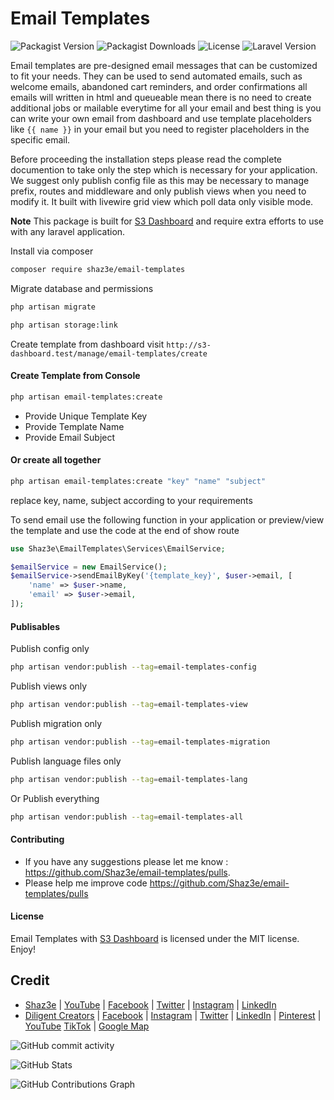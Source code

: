 # Email Templates

![Packagist Version](https://img.shields.io/packagist/v/shaz3e/email-templates)
![Packagist Downloads](https://img.shields.io/packagist/dt/shaz3e/email-templates)
![License](https://img.shields.io/packagist/l/shaz3e/email-templates)
![Laravel Version](https://img.shields.io/badge/laravel-11.x-blue)


Email templates are pre-designed email messages that can be customized to fit your needs. They can be used to send automated emails, such as welcome emails, abandoned cart reminders, and order confirmations all emails will written in html and queueable mean there is no need to create additional jobs or mailable everytime for all your email and best thing is you can write your own email from dashboard and use template placeholders like `{{ name }}` in your email but you need to register placeholders in the specific email.

Before proceeding the installation steps please read the complete documention to take only the step which is necessary for your application. We suggest only publish config file as this may be necessary to manage prefix, routes and middleware and only publish views when you need to modify it. It built with livewire grid view which poll data only visible mode.

**Note**
This package is built for [S3 Dashboard](https://github.com/Shaz3e/S3-Dashboard) and require extra efforts to use with any laravel application.

Install via composer

```bash
composer require shaz3e/email-templates
```

Migrate database and permissions

```bash
php artisan migrate
```

```bash
php artisan storage:link
```

Create template from dashboard visit `http://s3-dashboard.test/manage/email-templates/create`

#### Create Template from Console

```bash
php artisan email-templates:create
```

-   Provide Unique Template Key
-   Provide Template Name
-   Provide Email Subject

#### Or create all together

```bash
php artisan email-templates:create "key" "name" "subject"
```

replace key, name, subject according to your requirements

To send email use the following function in your application or preview/view the template and use the code at the end of show route

```php
use Shaz3e\EmailTemplates\Services\EmailService;

$emailService = new EmailService();
$emailService->sendEmailByKey('{template_key}', $user->email, [
    'name' => $user->name,
    'email' => $user->email,
]);
```

#### Publisables

Publish config only

```bash
php artisan vendor:publish --tag=email-templates-config
```

Publish views only

```bash
php artisan vendor:publish --tag=email-templates-view
```

Publish migration only

```bash
php artisan vendor:publish --tag=email-templates-migration
```

Publish language files only

```bash
php artisan vendor:publish --tag=email-templates-lang
```

Or Publish everything

```bash
php artisan vendor:publish --tag=email-templates-all
```


#### Contributing

* If you have any suggestions please let me know : https://github.com/Shaz3e/email-templates/pulls.
* Please help me improve code https://github.com/Shaz3e/email-templates/pulls

#### License
Email Templates with [S3 Dashboard](https://github.com/Shaz3e/S3-Dashboard) is licensed under the MIT license. Enjoy!

## Credit
* [Shaz3e](https://www.shaz3e.com) | [YouTube](https://www.youtube.com/@shaz3e) | [Facebook](https://www.facebook.com/shaz3e) | [Twitter](https://twitter.com/shaz3e) | [Instagram](https://www.instagram.com/shaz3e) | [LinkedIn](https://www.linkedin.com/in/shaz3e/)
* [Diligent Creators](https://www.diligentcreators.com) | [Facebook](https://www.facebook.com/diligentcreators) | [Instagram](https://www.instagram.com/diligentcreators/) | [Twitter](https://twitter.com/diligentcreator) | [LinkedIn](https://www.linkedin.com/company/diligentcreators/) | [Pinterest](https://www.pinterest.com/DiligentCreators/) | [YouTube](https://www.youtube.com/@diligentcreator) [TikTok](https://www.tiktok.com/@diligentcreators) | [Google Map](https://g.page/diligentcreators)

![GitHub commit activity](https://img.shields.io/github/commit-activity/m/shaz3e/email-templates)

![GitHub Stats](https://github-readme-stats.vercel.app/api?username=shaz3e&show_icons=true&count_private=true&theme=default)

![GitHub Contributions Graph](https://github-profile-summary-cards.vercel.app/api/cards/profile-details?username=shaz3e&theme=default)